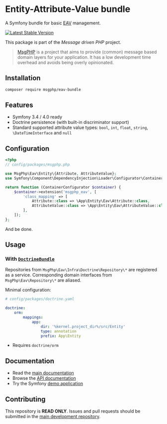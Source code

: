# Entity-Attribute-Value bundle

A Symfony bundle for basic [EAV](https://en.wikipedia.org/wiki/Entity%E2%80%93attribute%E2%80%93value_model) management.

[![Latest Stable Version](https://poser.pugx.org/msgphp/eav-bundle/v/stable)](https://packagist.org/packages/msgphp/eav-bundle)

This package is part of the _Message driven PHP_ project.

> [MsgPHP](https://msgphp.github.io/) is a project that aims to provide (common) message based domain layers for your application. It has a low development time overhead and avoids being overly opinionated.

## Installation

```bash
composer require msgphp/eav-bundle
```

## Features

- Symfony 3.4 / 4.0 ready
- Doctrine persistence (with built-in discriminator support)
- Standard supported attribute value types: `bool`, `int`, `float`, `string`, `\DateTimeInterface` and `null`

## Configuration

```php
<?php
// config/packages/msgphp.php

use MsgPhp\Eav\Entity\{Attribute, AttributeValue};
use Symfony\Component\DependencyInjection\Loader\Configurator\ContainerConfigurator;

return function (ContainerConfigurator $container) {
    $container->extension('msgphp_eav', [
        'class_mapping' => [
            Attribute::class => \App\Entity\Eav\Attribute::class,
            AttributeValue::class => \App\Entity\Eav\AttributeValue::class,
        ],
    ]);
};
```

And be done.

## Usage

### With [`DoctrineBundle`](https://github.com/doctrine/DoctrineBundle)

Repositories from `MsgPhp\Eav\Infra\Doctrine\Repository\*` are registered as a service. Corresponding domain interfaces
from  `MsgPhp\Eav\Repository\*` are aliased.

Minimal configuration:

```yaml
# config/packages/doctrine.yaml

doctrine:
    orm:
        mappings:
            app:
                dir: '%kernel.project_dir%/src/Entity'
                type: annotation
                prefix: App\Entity
```

- Requires `doctrine/orm`

## Documentation

- Read the [main documentation](https://msgphp.github.io/docs/)
- Browse the [API documentation](https://msgphp.github.io/api/MsgPhp/EavBundle.html)
- Try the Symfony [demo application](https://github.com/msgphp/symfony-demo-app)

## Contributing

This repository is **READ ONLY**. Issues and pull requests should be submitted in the
[main development repository](https://github.com/msgphp/msgphp).
